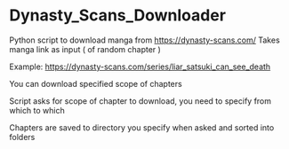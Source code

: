 # Dynasty_Scans_Downloader

Python script to download manga from https://dynasty-scans.com/ 
Takes manga link as input ( of random chapter )

Example: https://dynasty-scans.com/series/liar_satsuki_can_see_death

You can download specified scope of chapters

Script asks for scope of chapter to download, you need to specify from which to which

Chapters are saved to directory you specify when asked and sorted into folders
